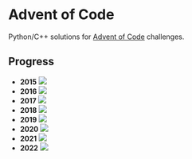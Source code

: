 # Advent of Code
Python/C++ solutions for [Advent of Code](https://adventofcode.com/) challenges.

## Progress
- **2015** ![](https://progress-bar.dev/4/?scale=25&width=300&suffix=/25)
- **2016** ![](https://progress-bar.dev/4/?scale=25&width=300&suffix=/25)
- **2017** ![](https://progress-bar.dev/4/?scale=25&width=300&suffix=/25)
- **2018** ![](https://progress-bar.dev/3/?scale=25&width=300&suffix=/25)
- **2019** ![](https://progress-bar.dev/3/?scale=25&width=300&suffix=/25)
- **2020** ![](https://progress-bar.dev/7/?scale=25&width=300&suffix=/25)
- **2021** ![](https://progress-bar.dev/5/?scale=25&width=300&suffix=/25)
- **2022** ![](https://progress-bar.dev/19/?scale=25&width=300&suffix=/25)
